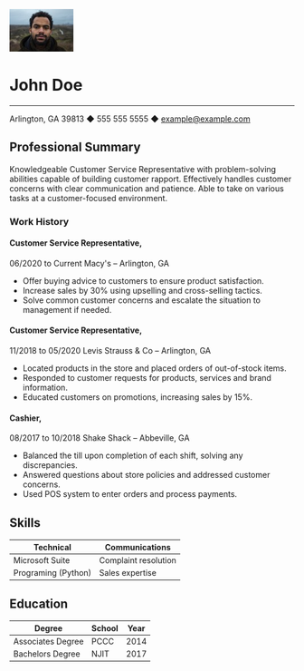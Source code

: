![alt text](image.png)

# John Doe
------------
Arlington, GA 39813 ◆ 555 555 5555 ◆ example@example.com

## Professional Summary 
Knowledgeable Customer Service Representative with problem-solving abilities capable of building customer rapport. Effectively handles customer concerns with clear communication and patience. Able to take on various tasks at a customer-focused environment.

### Work History

#### Customer Service Representative, 
06/2020 to Current Macy's – Arlington,  GA 
* Offer buying advice to customers to ensure product satisfaction. 
* Increase sales by 30% using upselling and cross-selling tactics.
*  Solve common customer concerns and escalate the situation to management if needed.
  
#### Customer Service Representative,
 11/2018 to 05/2020
Levis Strauss & Co – Arlington, GA
* Located products in the store and placed orders of out-of-stock items.
* Responded to customer requests for products, services and brand information. 
* Educated customers on promotions, increasing sales by 15%.

#### Cashier,
 08/2017 to 10/2018
Shake Shack – Abbeville, GA
* Balanced the till upon completion of each shift, solving any discrepancies.
* Answered questions about store policies and addressed customer concerns.
* Used POS system to enter orders and process payments.

## Skills 

| Technical           | Communications       |
| ------------------- | -------------------- |
| Microsoft Suite     | Complaint resolution |
| Programing (Python) | Sales expertise      |

## Education

| Degree            | School | Year |
| ----------------- | ------ | ---- |
| Associates Degree | PCCC   | 2014 |
| Bachelors Degree  | NJIT   | 2017 |